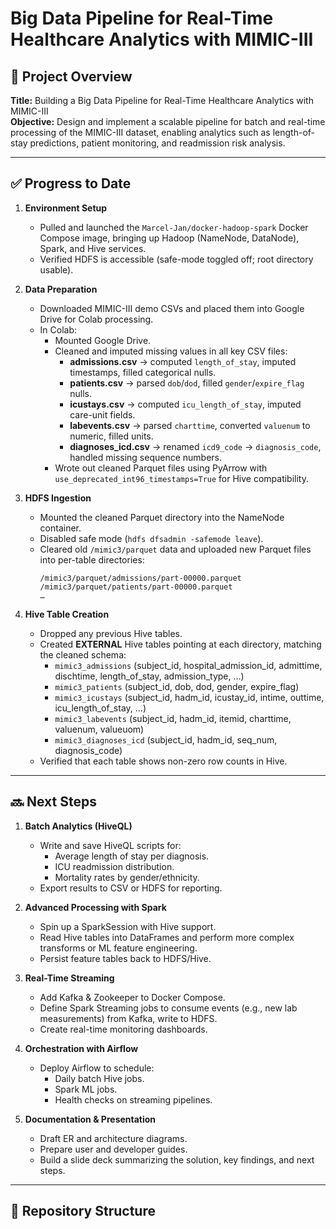 # Big Data Pipeline for Real-Time Healthcare Analytics with MIMIC-III

## 🚀 Project Overview
**Title:** Building a Big Data Pipeline for Real-Time Healthcare Analytics with MIMIC-III  
**Objective:** Design and implement a scalable pipeline for batch and real-time processing of the MIMIC-III dataset, enabling analytics such as length-of-stay predictions, patient monitoring, and readmission risk analysis.

---

## ✅ Progress to Date

1. **Environment Setup**
   - Pulled and launched the `Marcel-Jan/docker-hadoop-spark` Docker Compose image, bringing up Hadoop (NameNode, DataNode), Spark, and Hive services.
   - Verified HDFS is accessible (safe-mode toggled off; root directory usable).

2. **Data Preparation**
   - Downloaded MIMIC-III demo CSVs and placed them into Google Drive for Colab processing.
   - In Colab:  
     - Mounted Google Drive.  
     - Cleaned and imputed missing values in all key CSV files:
       - **admissions.csv** → computed `length_of_stay`, imputed timestamps, filled categorical nulls.
       - **patients.csv** → parsed `dob`/`dod`, filled `gender`/`expire_flag` nulls.
       - **icustays.csv** → computed `icu_length_of_stay`, imputed care-unit fields.
       - **labevents.csv** → parsed `charttime`, converted `valuenum` to numeric, filled units.
       - **diagnoses_icd.csv** → renamed `icd9_code` → `diagnosis_code`, handled missing sequence numbers.
     - Wrote out cleaned Parquet files using PyArrow with `use_deprecated_int96_timestamps=True` for Hive compatibility.

3. **HDFS Ingestion**
   - Mounted the cleaned Parquet directory into the NameNode container.
   - Disabled safe mode (`hdfs dfsadmin -safemode leave`).
   - Cleared old `/mimic3/parquet` data and uploaded new Parquet files into per-table directories:
     ```
     /mimic3/parquet/admissions/part-00000.parquet
     /mimic3/parquet/patients/part-00000.parquet
     …
     ```

4. **Hive Table Creation**
   - Dropped any previous Hive tables.
   - Created **EXTERNAL** Hive tables pointing at each directory, matching the cleaned schema:
     - `mimic3_admissions` (subject_id, hospital_admission_id, admittime, dischtime, length_of_stay, admission_type, …)  
     - `mimic3_patients` (subject_id, dob, dod, gender, expire_flag)  
     - `mimic3_icustays` (subject_id, hadm_id, icustay_id, intime, outtime, icu_length_of_stay, …)  
     - `mimic3_labevents` (subject_id, hadm_id, itemid, charttime, valuenum, valueuom)  
     - `mimic3_diagnoses_icd` (subject_id, hadm_id, seq_num, diagnosis_code)  
   - Verified that each table shows non-zero row counts in Hive.

---

## 🔜 Next Steps

1. **Batch Analytics (HiveQL)**
   - Write and save HiveQL scripts for:
     - Average length of stay per diagnosis.
     - ICU readmission distribution.
     - Mortality rates by gender/ethnicity.
   - Export results to CSV or HDFS for reporting.

2. **Advanced Processing with Spark**
   - Spin up a SparkSession with Hive support.
   - Read Hive tables into DataFrames and perform more complex transforms or ML feature engineering.
   - Persist feature tables back to HDFS/Hive.

3. **Real-Time Streaming**
   - Add Kafka & Zookeeper to Docker Compose.
   - Define Spark Streaming jobs to consume events (e.g., new lab measurements) from Kafka, write to HDFS.
   - Create real-time monitoring dashboards.

4. **Orchestration with Airflow**
   - Deploy Airflow to schedule:
     - Daily batch Hive jobs.
     - Spark ML jobs.
     - Health checks on streaming pipelines.

5. **Documentation & Presentation**
   - Draft ER and architecture diagrams.
   - Prepare user and developer guides.
   - Build a slide deck summarizing the solution, key findings, and next steps.

---

## 📁 Repository Structure

